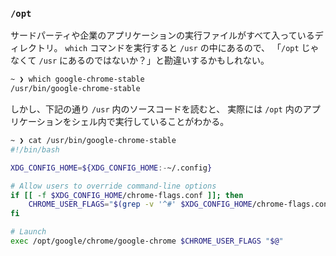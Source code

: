 ### `/opt`

サードパーティや企業のアプリケーションの実行ファイルがすべて入っているディレクトリ。
`which` コマンドを実行すると `/usr` の中にあるので、 
「`/opt` じゃなくて `/usr` にあるのではないか？」と勘違いするかもしれない。
```sh
~ ❯ which google-chrome-stable
/usr/bin/google-chrome-stable
```

しかし、下記の通り `/usr` 内のソースコードを読むと、
実際には `/opt` 内のアプリケーションをシェル内で実行していることがわかる。
```sh
~ ❯ cat /usr/bin/google-chrome-stable
#!/bin/bash

XDG_CONFIG_HOME=${XDG_CONFIG_HOME:-~/.config}

# Allow users to override command-line options
if [[ -f $XDG_CONFIG_HOME/chrome-flags.conf ]]; then
    CHROME_USER_FLAGS="$(grep -v '^#' $XDG_CONFIG_HOME/chrome-flags.conf)"
fi

# Launch
exec /opt/google/chrome/google-chrome $CHROME_USER_FLAGS "$@"
```
